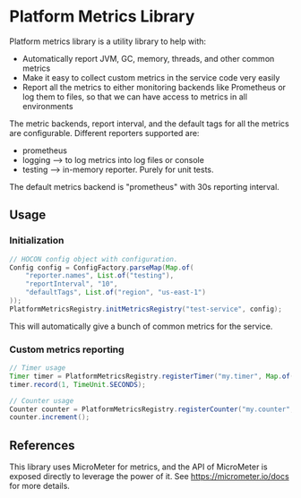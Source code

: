 # Platform Metrics Library
Platform metrics library is a utility library to help with:
 * Automatically report JVM, GC, memory, threads, and other common metrics
 * Make it easy to collect custom metrics in the service code very easily
 * Report all the metrics to either monitoring backends like Prometheus or
   log them to files, so that we can have access to metrics in all environments
   
The metric backends, report interval, and the default tags for all the metrics
are configurable. Different reporters supported are:
 * prometheus
 * logging --> to log metrics into log files or console
 * testing --> in-memory reporter. Purely for unit tests.
 
The default metrics backend is "prometheus" with 30s reporting interval.

## Usage

### Initialization
```java
// HOCON config object with configuration.
Config config = ConfigFactory.parseMap(Map.of(
    "reporter.names", List.of("testing"),
    "reportInterval", "10",
    "defaultTags", List.of("region", "us-east-1")
));
PlatformMetricsRegistry.initMetricsRegistry("test-service", config);
```
This will automatically give a bunch of common metrics for the service.

### Custom metrics reporting

```java
// Timer usage
Timer timer = PlatformMetricsRegistry.registerTimer("my.timer", Map.of("foo", "bar"));
timer.record(1, TimeUnit.SECONDS);

// Counter usage
Counter counter = PlatformMetricsRegistry.registerCounter("my.counter", Map.of("foo", "bar"));
counter.increment();
```

## References
This library uses MicroMeter for metrics, and the API of MicroMeter is exposed directly
to leverage the power of it. See https://micrometer.io/docs for more details.

